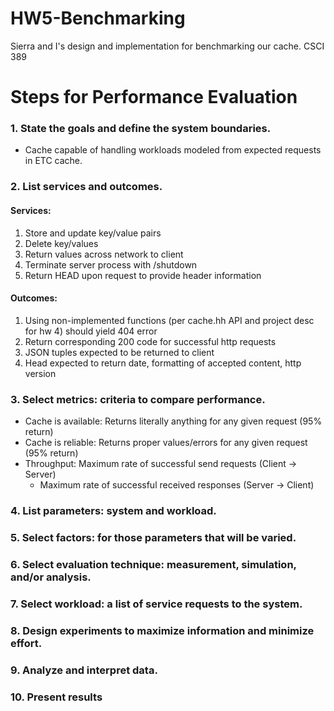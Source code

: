 # HW5-Benchmarking
Sierra and I's design and implementation for benchmarking our cache. CSCI 389

# Steps for Performance Evaluation

### 1. State the goals and define the system boundaries.
* Cache capable of handling workloads modeled from expected requests in ETC cache.

### 2. List services and outcomes. 
#### Services:
1. Store and update key/value pairs
2. Delete key/values
3. Return values across network to client
4. Terminate server process with /shutdown
5. Return HEAD upon request to provide header information 

#### Outcomes:
1. Using non-implemented functions (per cache.hh API and project desc for hw 4) should yield 404 error
2. Return corresponding 200 code for successful http requests 
3. JSON tuples expected to be returned to client
4. Head expected to return date, formatting of accepted content, http version

### 3. Select metrics: criteria to compare performance.
* Cache is available: Returns literally anything for any given request (95% return)
* Cache is reliable: Returns proper values/errors for any given request (95% return)   
* Throughput: Maximum rate of successful send requests (Client -> Server)
  * Maximum rate of successful received responses (Server -> Client) 


### 4. List parameters: system and workload.


### 5. Select factors: for those parameters that will be varied.


### 6. Select evaluation technique: measurement, simulation, and/or analysis.


### 7. Select workload: a list of service requests to the system.


### 8. Design experiments to maximize information and minimize effort.


### 9. Analyze and interpret data.


### 10. Present results

